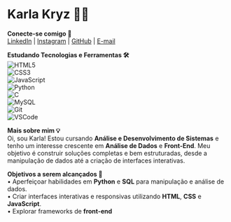 # Karla Kryz 👩‍💻

**Conecte-se comigo 📲**  
[LinkedIn](seulinkedin) | [Instagram](seuinstagram) | [GitHub](seugithub) | [E-mail](mailto:seuemail)

**Estudando Tecnologias e Ferramentas 🛠️**  
![HTML5](https://img.shields.io/badge/HTML5-%23E34F26.svg?style=flat&logo=html5&logoColor=white)  
![CSS3](https://img.shields.io/badge/CSS3-%231572B6.svg?style=flat&logo=css3&logoColor=white)  
![JavaScript](https://img.shields.io/badge/JavaScript-%23F7DF1E.svg?style=flat&logo=javascript&logoColor=black)  
![Python](https://img.shields.io/badge/Python-%233776AB.svg?style=flat&logo=python&logoColor=white)  
![C](https://img.shields.io/badge/C-%2300599C.svg?style=flat&logo=c&logoColor=white)  
![MySQL](https://img.shields.io/badge/MySQL-%234479A1.svg?style=flat&logo=mysql&logoColor=white)  
![Git](https://img.shields.io/badge/Git-%23F05032.svg?style=flat&logo=git&logoColor=white)  
![VSCode](https://img.shields.io/badge/VS_Code-%23007ACC.svg?style=flat&logo=visualstudiocode&logoColor=white)

**Mais sobre mim 💡**  
Oi, sou Karla! Estou cursando **Análise e Desenvolvimento de Sistemas** e tenho um interesse crescente em **Análise de Dados** e **Front-End**. Meu objetivo é construir soluções completas e bem estruturadas, desde a manipulação de dados até a criação de interfaces interativas.

**Objetivos a serem alcançados 🎯**  
• Aperfeiçoar habilidades em **Python** e **SQL** para manipulação e análise de dados.  
• Criar interfaces interativas e responsivas utilizando **HTML**, **CSS** e **JavaScript**.  
• Explorar frameworks de **front-end**



<!---
karlakryz-codes/karlakryz-codes is a ✨ special ✨ repository because its `README.md` (this file) appears on your GitHub profile.
You can click the Preview link to take a look at your changes.
--->
